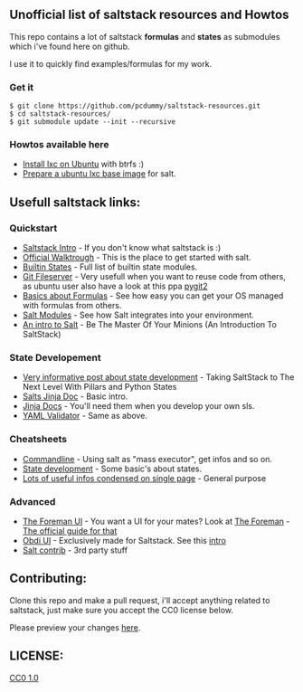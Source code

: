 Unofficial list of saltstack resources and Howtos
---
This repo contains a lot of saltstack **formulas** and **states** as submodules which i've found here on github.

I use it to quickly find examples/formulas for my work.

### Get it

    $ git clone https://github.com/pcdummy/saltstack-resources.git
    $ cd saltstack-resources/
    $ git submodule update --init --recursive
  
### Howtos available here

* [Install lxc on Ubuntu](docs/ubuntu-lxc-install.md) with btrfs :)
* [Prepare a ubuntu lxc base image](docs/ubuntu-lxc-image.md) for salt.


Usefull saltstack links:
---
### Quickstart

  * [Saltstack Intro](http://docs.saltstack.com/en/latest/topics/) - If you don't know what saltstack is :)
  * [Official Walktrough](http://salt.readthedocs.org/en/latest/topics/tutorials/walkthrough.html) - This is the place to get started with salt.
  * [Builtin States](http://docs.saltstack.com/en/latest/ref/states/all/) - Full list of builtin state modules.
  * [Git Fileserver](http://salt.readthedocs.org/en/latest/topics/tutorials/gitfs.html#tutorial-gitfs) - Very usefull when you want to reuse code from others, as ubuntu user also have a look at this ppa [pygit2](https://launchpad.net/~dennis/+archive/ubuntu/python)
  * [Basics about Formulas](http://salt.readthedocs.org/en/latest/topics/development/conventions/formulas.html) - See how easy you can get your OS managed with formulas from others.
  * [Salt Modules](http://salt.readthedocs.org/en/latest/salt-modindex.html) - See how Salt integrates into your environment.
  * [An intro to Salt](http://dev.mlsdigital.net/posts/IntroToSaltStack/) - Be The Master Of Your Minions (An Introduction To SaltStack)

### State Developement
  * [Very informative post about state development](http://dev.mlsdigital.net/posts/SaltStackBeyondJinjaStates/) - Taking SaltStack to The Next Level With Pillars and Python States
  * [Salts Jinja Doc](http://docs.saltstack.com/en/latest/ref/renderers/all/salt.renderers.jinja.html) - Basic intro.
  * [Jinja Docs](http://jinja.pocoo.org/docs/dev/templates/) - You'll need them when you develop your own sls.
  * [YAML Validator](http://yaml-online-parser.appspot.com/) - Same as above.

### Cheatsheets

  * [Commandline](http://www.xenuser.org/saltstack-cheat-sheet/) - Using salt as "mass executor", get infos and so on.
  * [State development](https://github.com/saltstack/salt/wiki/Cheat-Sheet) - Some basic's about states.
  * [Lots of useful infos condensed on single page](https://gist.github.com/elmariofredo/8964467) - General purpose

### Advanced

  * [The Foreman UI](http://docs.saltstack.com/en/latest/ref/pillar/all/salt.pillar.foreman.html) - You want a UI for your mates? Look at [The Foreman](http://theforeman.org/) - [The official guide for that](https://github.com/theforeman/foreman_salt/wiki)
  * [Obdi UI](https://github.com/mclarkson/obdi) - Exclusively made for Saltstack. See this [intro](http://blogger.smorg.co.uk/2015/01/obdi-in-pictures.html)
  * [Salt contrib](https://github.com/saltstack/salt-contrib) - 3rd party stuff

Contributing:
---
Clone this repo and make a pull request, i'll accept anything related to saltstack, just make sure you accept the CC0 license below.

Please preview your changes [here](http://tmpvar.com/markdown.html).

LICENSE:
---
[CC0 1.0](https://creativecommons.org/publicdomain/zero/1.0/)
